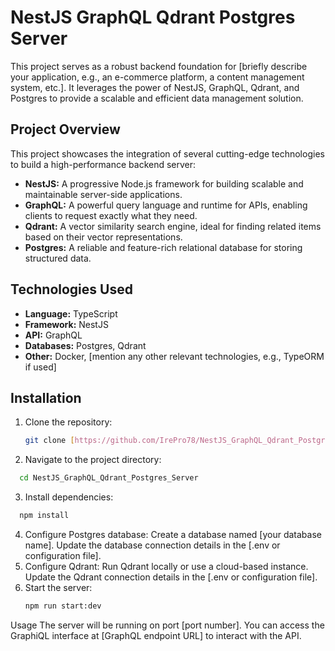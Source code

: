 # NestJS GraphQL Qdrant Postgres Server

This project serves as a robust backend foundation for [briefly describe your application, e.g., an e-commerce platform, a content management system, etc.]. It leverages the power of NestJS, GraphQL, Qdrant, and Postgres to provide a scalable and efficient data management solution.

## Project Overview

This project showcases the integration of several cutting-edge technologies to build a high-performance backend server:

* **NestJS:** A progressive Node.js framework for building scalable and maintainable server-side applications.
* **GraphQL:** A powerful query language and runtime for APIs, enabling clients to request exactly what they need.
* **Qdrant:** A vector similarity search engine, ideal for finding related items based on their vector representations.
* **Postgres:** A reliable and feature-rich relational database for storing structured data.

## Technologies Used

* **Language:** TypeScript
* **Framework:** NestJS
* **API:** GraphQL
* **Databases:** Postgres, Qdrant
* **Other:** Docker, [mention any other relevant technologies, e.g., TypeORM if used]

## Installation

1. Clone the repository:

   ```bash
   git clone [https://github.com/IrePro78/NestJS_GraphQL_Qdrant_Postgres_Server.git](https://github.com/IrePro78/NestJS_GraphQL_Qdrant_Postgres_Server.git)

 2. Navigate to the project directory:

  ```bash
    cd NestJS_GraphQL_Qdrant_Postgres_Server
  ```
  3. Install dependencies:
```bash
  npm install
```
  4. Configure Postgres database:
   Create a database named [your database name].
   Update the database connection details in the [.env or configuration file].
  5. Configure Qdrant:
    Run Qdrant locally or use a cloud-based instance.
    Update the Qdrant connection details in the [.env or configuration file].
  6. Start the server:
     ```bash
     npm run start:dev
     ```
Usage
The server will be running on port [port number]. You can access the GraphiQL interface at [GraphQL endpoint URL] to interact with the API.
     
